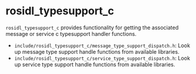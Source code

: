 # rosidl_typesupport_c

`rosidl_typesupport_c` provides functionality for getting the associated message or service c typesupport handler functions.

* `include/rosidl_typesupport_c/message_type_support_dispatch.h`: Look up message type support handle functions from available libraries.
* `include/rosidl_typesupport_c/service_type_support_dispatch.h`: Look up service type support handle functions from available libraries.
